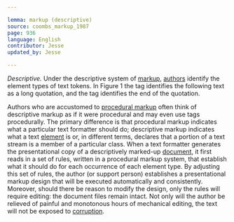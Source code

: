 ```yaml
---

lemma: markup (descriptive)
source: coombs_markup_1987
page: 936
language: English
contributor: Jesse
updated_by: Jesse

---
```

_Descriptive._ Under the descriptive system of [markup](markup.html), [authors](author.html) identify the element types of text tokens. In Figure 1 the tag <lq> identifies the following text as a long quotation, and the tag </lq> identifies the end of the quotation.

Authors who are accustomed to [procedural markup](markupProcedural.html) often think of descriptive markup as if it were procedural and may even use tags procedurally. The primary difference is that procedural markup indicates what a particular text formatter should do; descriptive markup indicates what a text [element](element.html) is or, in different terms, declares that a portion of a text stream is a member of a particular class. When a text formatter generates the presentational copy of a descriptively marked-up [document](document.html), it first reads in a set of rules, written in a procedural markup system, that establish what it should do for each occurrence of each element type. By adjusting this set of rules, the author (or support person) establishes a presentational markup design that will be executed automatically and consistently. Moreover, should there be reason to modify the design, only the rules will require editing: the document files remain intact. Not only will the author be relieved of painful and monotonous hours of mechanical editing, the text will not be exposed to [corruption](textCorrupt.html).
